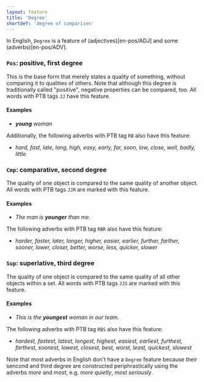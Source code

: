 ```yaml
---
layout: feature
title: 'Degree'
shortdef: 'degree of comparison'
---
```


In English,  `Degree` is a feature of (adjectives)[en-pos/ADJ] and some (adverbs)[en-pos/ADV]. 

### `Pos`: positive, first degree

This is the base form that merely states a quality of something,
without comparing it to qualities of others. Note that although this
degree is traditionally called "positive", negative properties can be
compared, too. All words with PTB tags `JJ` have this feature.

#### Examples

*  _<b>young</b> woman_

Additionally, the following adverbs with PTB tag `RB` also have this feature:

* _hard, fast, late, long, high, easy, early, far, soon, low, close, well, badly, little_

### `Cmp`: comparative, second degree

The quality of one object is compared to the same quality of another
object. All words with PTB tags `JJR` are marked with this
feature.

#### Examples

* _The man is <b>younger</b> than me._

The following adverbs with PTB tag `RBR` also have this feature:

* _harder, faster, later, longer, higher, easier, earlier, further, farther, sooner, lower, closer, better, worse, less, quicker, slower_

### `Sup`: superlative, third degree

The quality of one object is compared to the same quality of all other
objects within a set. All words with PTB tags `JJS` are marked with this
feature.

#### Examples

* _This is the <b>youngest</b> woman in our team._

The following adverbs with PTB tag `RBS` also have this feature:

* _hardest, fastest, latest, longest, highest, easiest, earliest, furthest, farthest, soonest, lowest, closest, best, worst, least, quickest, slowest_


Note that most adverbs in English don't have a `Degree` feature because their sencond and third degree are constructed periphrastically using the adverbs _more_ and _most_, e.g. _more quietly_, _most seriously_. 
